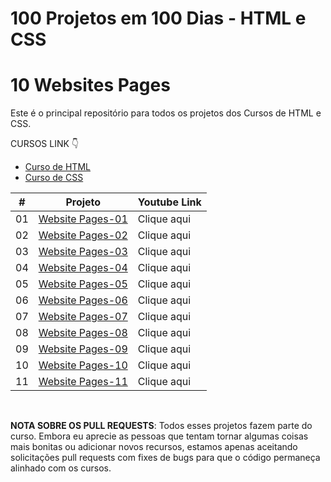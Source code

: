 # 100 Projetos em 100 Dias - HTML e CSS
# 10 Websites Pages

Este é o principal repositório para todos os projetos dos Cursos de HTML e CSS.

CURSOS LINK 👇

-   [Curso de HTML](https://johnpires.com/cursos/html-tutorial/)
-   [Curso de CSS](https://johnpires.com/cursos/css-fundamentos-basicos/)


|  #  | Projeto                                                                                                      | Youtube Link    |
| :-: | --------------------------------------------------------------------------------------------------------------------------- | --------------------------------------------------------------------------------- |
| 01  | [Website Pages-01](https://github.com/johnpires/10-websites-pages/tree/main/Website-Pages-01)      | Clique aqui |
| 02  | [Website Pages-02](https://github.com/johnpires/10-websites-pages/tree/main/Website-Pages-02)      | Clique aqui |
| 03  | [Website Pages-03]()      | Clique aqui |
| 04  | [Website Pages-04]()      | Clique aqui |
| 05  | [Website Pages-05]()      | Clique aqui |
| 06  | [Website Pages-06]()      | Clique aqui |
| 07  | [Website Pages-07]()      | Clique aqui |
| 08  | [Website Pages-08]()      | Clique aqui |
| 09  | [Website Pages-09]()      | Clique aqui |
| 10  | [Website Pages-10]()      | Clique aqui |
| 11  | [Website Pages-11]()      | Clique aqui |


<br>

**NOTA SOBRE OS PULL REQUESTS**: Todos esses projetos fazem parte do curso. Embora eu aprecie as pessoas que tentam tornar algumas coisas mais bonitas ou adicionar novos recursos, estamos apenas aceitando solicitações pull requests com fixes de bugs para que o código permaneça alinhado com os cursos.